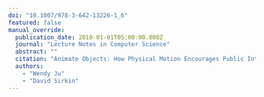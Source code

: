 ```yaml
---
doi: "10.1007/978-3-642-13226-1_6"
featured: false
manual_override:
  publication_date: 2010-01-01T05:00:00.000Z
  journal: "Lecture Notes in Computer Science"
  abstract: ""
  citation: "Animate Objects: How Physical Motion Encourages Public Interaction (2010)"
  authors:
    - "Wendy Ju"
    - "David Sirkin"
---
```


<!-- You can add additional content about this publication here if needed -->
